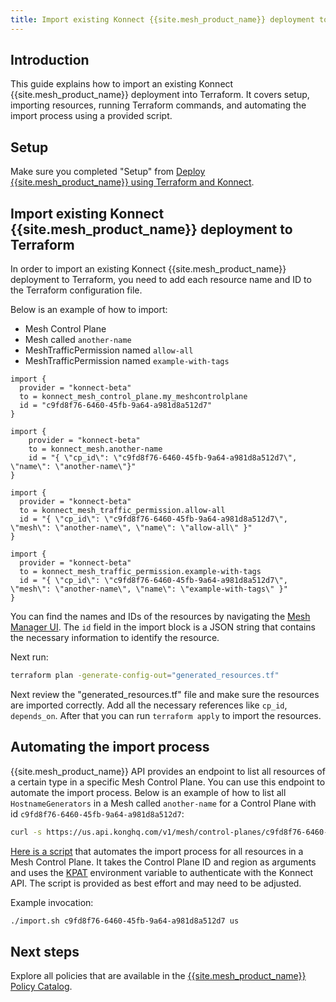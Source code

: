 ```yaml
---
title: Import existing Konnect {{site.mesh_product_name}} deployment to Terraform
---
```


## Introduction

This guide explains how to import an existing Konnect {{site.mesh_product_name}} deployment into Terraform.
It covers setup, importing resources, running Terraform commands, and automating the import process using a provided script.

## Setup

Make sure you completed "Setup" from [Deploy {{site.mesh_product_name}} using Terraform and Konnect](/mesh/{{page.release}}/guides/deploy-kong-mesh-using-terraform-and-konnect).

## Import existing Konnect {{site.mesh_product_name}} deployment to Terraform

In order to import an existing Konnect {{site.mesh_product_name}} deployment to Terraform, you need to add each resource name and ID to the Terraform configuration file.

Below is an example of how to import:
- Mesh Control Plane
- Mesh called `another-name`
- MeshTrafficPermission named `allow-all`
- MeshTrafficPermission named `example-with-tags`

```hcl
import {
  provider = "konnect-beta"
  to = konnect_mesh_control_plane.my_meshcontrolplane
  id = "c9fd8f76-6460-45fb-9a64-a981d8a512d7"
}

import {
    provider = "konnect-beta"
    to = konnect_mesh.another-name
    id = "{ \"cp_id\": \"c9fd8f76-6460-45fb-9a64-a981d8a512d7\", \"name\": \"another-name\"}"
}

import {
  provider = "konnect-beta"
  to = konnect_mesh_traffic_permission.allow-all
  id = "{ \"cp_id\": \"c9fd8f76-6460-45fb-9a64-a981d8a512d7\", \"mesh\": \"another-name\", \"name\": \"allow-all\" }"
}

import {
  provider = "konnect-beta"
  to = konnect_mesh_traffic_permission.example-with-tags
  id = "{ \"cp_id\": \"c9fd8f76-6460-45fb-9a64-a981d8a512d7\", \"mesh\": \"another-name\", \"name\": \"example-with-tags\" }"
}
```

You can find the names and IDs of the resources by navigating the [Mesh Manager UI](https://cloud.konghq.com/us/mesh-manager).
The `id` field in the import block is a JSON string that contains the necessary information to identify the resource.

Next run:

```bash
terraform plan -generate-config-out="generated_resources.tf"
```

Next review the "generated_resources.tf" file and make sure the resources are imported correctly.
Add all the necessary references like `cp_id`, `depends_on`.
After that you can run `terraform apply` to import the resources.

## Automating the import process

{{site.mesh_product_name}} API provides an endpoint to list all resources of a certain type in a specific Mesh Control Plane.
You can use this endpoint to automate the import process.
Below is an example of how to list all `HostnameGenerators` in a Mesh called `another-name` for a Control Plane with id `c9fd8f76-6460-45fb-9a64-a981d8a512d7`:

```bash
curl -s https://us.api.konghq.com/v1/mesh/control-planes/c9fd8f76-6460-45fb-9a64-a981d8a512d7/api/meshes/another-name/hostnamegenerators
```

[Here is a script](https://gist.github.com/slonka/4f53a380acdb1c882d34d168ccf1d526) that automates the import process for all resources in a Mesh Control Plane.
It takes the Control Plane ID and region as arguments and uses the [KPAT](/konnect/org-management/access-tokens/) environment variable to authenticate with the Konnect API.
The script is provided as best effort and may need to be adjusted.

Example invocation:

```bash
./import.sh c9fd8f76-6460-45fb-9a64-a981d8a512d7 us
```

## Next steps

Explore all policies that are available in the [{{site.mesh_product_name}} Policy Catalog](/mesh/{{page.release}}/policies/introduction).
